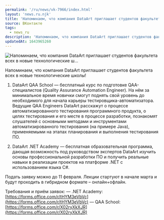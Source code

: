 ```yaml
---
permalink: '/ru/news/vk-7966/index.html'
layout: 'news.ru.njk'
title: 'Напоминаем, что компания DataArt приглашает студентов факультета всех в новые технологические ш…'
source: ВКонтакте
tags:
  - news_ru
description: 'Напоминаем, что компания DataArt приглашает студентов факультета всех в новые технологические ш…'
updatedAt: 1643965260
---
```

![Напоминаем, что компания DataArt приглашает студентов факультета всех в новые технологические ш…](https://sun9-41.userapi.com/sun9-11/impg/WCzPR2bOMTArjuq28GVm-QgeVkCNag47i2cCZQ/fwhJKhDZ-eU.jpg?size=1280x853&quality=96&sign=d7e6007563b48e0034ab188c62445c14&c_uniq_tag=4pMKANZ5JdZGfquH0YuYpOub_MH1kJS2GeTBvS2OVC0&type=album)

Напоминаем, что компания DataArt приглашает студентов факультета всех в новые технологические школы!

1. DataArt QAA School — бесплатный курс по подготовке QAA-специалистов (Quality Assurance Automation Engineer). На нём за минимальное время новички смогут поднять свой уровень до необходимого для начала карьеры тестировщика-автоматизатора. Ведущие QAA Engineers DataArt расскажут о процессе автоматизированного тестирования программного продукта, о целях тестирования и его месте в процессе разработки, познакомят слушателей с основными методами и инструментами автоматизированного тестирования (на примере Java), применяемыми на этапах планирования и выполнения тестирования ПО.

2. DataArt .NET Academy — бесплатная образовательная программа, дающая возможность под руководством экспертов DataArt изучить основы профессиональной разработки ПО и получить реальные навыки в реализации проектов на платформе .NET с использованием языка C#.

Подать заявку можно до 11 февраля. Лекции стартуют в начале марта и будут проходить в гибридном формате – онлайн+офлайн.

Требования и приём заявок:
— .NET Academy: [https://forms.office.com/r/tHYM3eVbVc](https://forms.office.com/r/tHYM3eVbVc)
— QAA School: [https://forms.office.com/r/X02ryXkXJR](https://forms.office.com/r/X02ryXkXJR)
